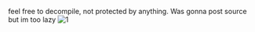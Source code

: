 feel free to decompile, not protected by anything. Was gonna post source but im too lazy
![1](https://cdn.discordapp.com/attachments/843956305189535775/978150819268542474/unknown.png?size=4096)
